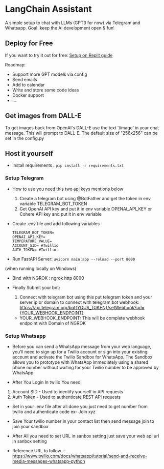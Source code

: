 # LangChain Assistant

A simple setup to chat with LLMs (GPT3 for now) via Telegram and Whatsapp. 
Goal: keep the AI development open & fun!


## Deploy for Free
If you want to try it out for free:
[Setup on Replit guide](https://searchwith.ai/blog/your-own-chatgpt-ai-assistant-on-telegram-with-langchain)


Roadmap:
- Support more GPT models via config
- Send emails
- Add to calendar 
- Write and store some code ideas
- Docker support
- ....

## Get images from DALL-E

To get images back from OpenAI's DALL-E use the text '/image' in your chat message. This will prompt to DALL-E. The default size of "256x256" can be set in the config.py


## Host it yourself

* Install requirements : ``pip install -r requirements.txt``


### Setup Telegram

* How to use you need this two api keys mentions below 
    1. Create a telegram bot using @BotFather and get the token in env variable TELEGRAM_BOT_TOKEN
    2. Get OpenAI API key and put it in env variable OPENAI_API_KEY or Cohere API key and put it in env variable 

* Create .env file and add following variables
    ```
    TELEGRAM_BOT_TOKEN=
    OPENAI_API_KEY=
    TEMPERATURE_VALUE=
    ACCOUNT_SID= #Twillio
    AUTH_TOKEN= #Twillio
    ```

* Run FastAPI Server: ``uvicorn main:app --reload --port 8000``

(when running locally on Windows)
* Bind with NGROK : ngrok http 8000

* Finally Submit your bot: 
    1. Connect with telegram bot using this put telegram token and your server ip or domain to connect with telegram bot webhook: https://api.telegram.org/bot{YOUR_TOKEN}/setWebhook?url={YOUR_WEBHOOK_ENDPOINT}
    - YOUR_WEBHOOK_ENDPOINT: This will be complete webhook endpoint with Domain of NGROK


### Setup Whatsapp


* Before you can send a WhatsApp message from your web language, you'll need to sign up for a Twilio account or sign into your existing account and activate the Twilio Sandbox for WhatsApp. The Sandbox allows you to prototype with WhatsApp immediately using a shared phone number without waiting for your Twilio number to be approved by WhatsApp.

* After You Login In twilio You need 
1. Account SID - Used to identify yourself in API requests
2. Auth Token - Used to authenticate REST API requests

* Set in your .env file after all done you just need to get number from twilio and authenticate code ex- Join xyz

* Save Your twilio number in your contact list then send message join to join your sandbox 

* After All you need to set URL in sanbox setting just save your web api url in sanbox setting 

* Reference URL to follow -: https://www.twilio.com/docs/whatsapp/tutorial/send-and-receive-media-messages-whatsapp-python
